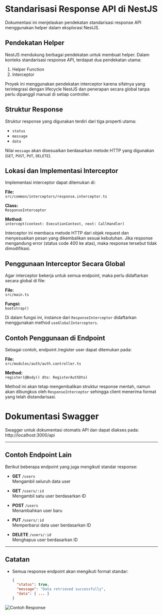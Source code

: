 # Standarisasi Response API di NestJS

Dokumentasi ini menjelaskan pendekatan standarisasi response API menggunakan helper dalam eksplorasi NestJS.

## Pendekatan Helper

NestJS mendukung berbagai pendekatan untuk membuat helper. Dalam konteks standarisasi response API, terdapat dua pendekatan utama:

1. Helper Function  
2. Interceptor

Proyek ini menggunakan pendekatan interceptor karena sifatnya yang terintegrasi dengan lifecycle NestJS dan penerapan secara global tanpa perlu dipanggil manual di setiap controller.

## Struktur Response

Struktur response yang digunakan terdiri dari tiga properti utama:

- `status`  
- `message`  
- `data`

Nilai `message` akan disesuaikan berdasarkan metode HTTP yang digunakan (`GET`, `POST`, `PUT`, `DELETE`).

## Lokasi dan Implementasi Interceptor

Implementasi interceptor dapat ditemukan di:

**File:**  
`src/common/interceptors/response.interceptor.ts`

**Class:**  
`ResponseInterceptor`

**Method:**  
`intercept(context: ExecutionContext, next: CallHandler)`

Interceptor ini membaca metode HTTP dari objek request dan menyesuaikan pesan yang dikembalikan sesuai kebutuhan. Jika response mengandung error (status code 400 ke atas), maka response tersebut tidak dimodifikasi.

## Penggunaan Interceptor Secara Global

Agar interceptor bekerja untuk semua endpoint, maka perlu didaftarkan secara global di file:

**File:**  
`src/main.ts`

**Fungsi:**  
`bootstrap()`

Di dalam fungsi ini, instance dari `ResponseInterceptor` didaftarkan menggunakan method `useGlobalInterceptors`.

## Contoh Penggunaan di Endpoint

Sebagai contoh, endpoint /register user dapat ditemukan pada:

**File:**  
`src/modules/auth/auth.controller.ts`

**Method:**  
`register(@Body() dto: RegisterAuthDto)`

Method ini akan tetap mengembalikan struktur response mentah, namun akan dibungkus oleh `ResponseInterceptor` sehingga client menerima format yang telah distandarisasi.

# Dokumentasi Swagger

Swagger untuk dokumentasi otomatis API dan dapat diakses pada: http://localhost:3000/api

---

## Contoh Endpoint Lain

Berikut beberapa endpoint yang juga mengikuti standar response:

- **GET** `/users`  
  Mengambil seluruh data user

- **GET** `/users/:id`  
  Mengambil satu user berdasarkan ID

- **POST** `/users`  
  Menambahkan user baru

- **PUT** `/users/:id`  
  Memperbarui data user berdasarkan ID

- **DELETE** `/users/:id`  
  Menghapus user berdasarkan ID

---

## Catatan

- Semua response endpoint akan mengikuti format standar:  
  ```json
  {
    "status": true,
    "message": "Data retrieved successfully",
    "data": { ... }
  }

![Contoh Response](docs/images/response-example.png)